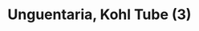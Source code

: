 ---
label: 
title: "Unguentaria, Kohl Tube (3)"
order: 950
layout: table-of-contents
presentation: grid
---